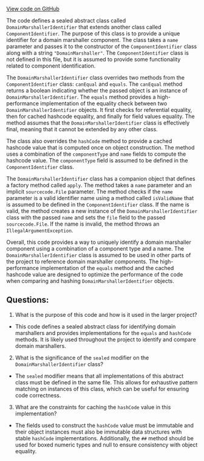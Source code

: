 [View code on GitHub](https://github.com/misbahsy/the-algorithm/product-mixer/core/src/main/scala/com/twitter/product_mixer/core/model/common/identifier/DomainMarshallerIdentifier.scala)

The code defines a sealed abstract class called `DomainMarshallerIdentifier` that extends another class called `ComponentIdentifier`. The purpose of this class is to provide a unique identifier for a domain marshaller component. The class takes a `name` parameter and passes it to the constructor of the `ComponentIdentifier` class along with a string `"DomainMarshaller"`. The `ComponentIdentifier` class is not defined in this file, but it is assumed to provide some functionality related to component identification.

The `DomainMarshallerIdentifier` class overrides two methods from the `ComponentIdentifier` class: `canEqual` and `equals`. The `canEqual` method returns a boolean indicating whether the passed object is an instance of `DomainMarshallerIdentifier`. The `equals` method provides a high-performance implementation of the equality check between two `DomainMarshallerIdentifier` objects. It first checks for referential equality, then for cached hashcode equality, and finally for field values equality. The method assumes that the `DomainMarshallerIdentifier` class is effectively final, meaning that it cannot be extended by any other class.

The class also overrides the `hashCode` method to provide a cached hashcode value that is computed once on object construction. The method uses a combination of the `componentType` and `name` fields to compute the hashcode value. The `componentType` field is assumed to be defined in the `ComponentIdentifier` class.

The `DomainMarshallerIdentifier` class has a companion object that defines a factory method called `apply`. The method takes a `name` parameter and an implicit `sourcecode.File` parameter. The method checks if the `name` parameter is a valid identifier name using a method called `isValidName` that is assumed to be defined in the `ComponentIdentifier` class. If the name is valid, the method creates a new instance of the `DomainMarshallerIdentifier` class with the passed `name` and sets the `file` field to the passed `sourcecode.File`. If the name is invalid, the method throws an `IllegalArgumentException`.

Overall, this code provides a way to uniquely identify a domain marshaller component using a combination of a component type and a name. The `DomainMarshallerIdentifier` class is assumed to be used in other parts of the project to reference domain marshaller components. The high-performance implementation of the `equals` method and the cached hashcode value are designed to optimize the performance of the code when comparing and hashing `DomainMarshallerIdentifier` objects.
## Questions: 
 1. What is the purpose of this code and how is it used in the larger project?
- This code defines a sealed abstract class for identifying domain marshallers and provides implementations for the `equals` and `hashCode` methods. It is likely used throughout the project to identify and compare domain marshallers.

2. What is the significance of the `sealed` modifier on the `DomainMarshallerIdentifier` class?
- The `sealed` modifier means that all implementations of this abstract class must be defined in the same file. This allows for exhaustive pattern matching on instances of this class, which can be useful for ensuring code correctness.

3. What are the constraints for caching the `hashCode` value in this implementation?
- The fields used to construct the `hashCode` value must be immutable and their object instances must also be immutable data structures with stable `hashCode` implementations. Additionally, the `##` method should be used for boxed numeric types and null to ensure consistency with object equality.